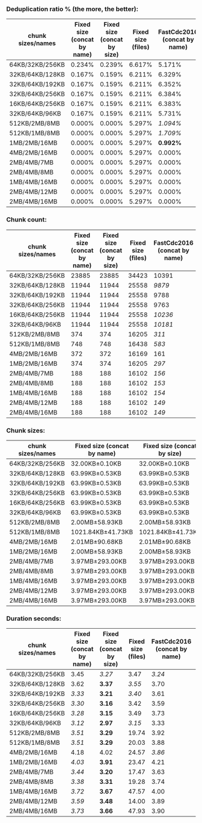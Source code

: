 ### Deduplication ratio % (the more, the better):

| chunk sizes/names | Fixed size (concat by name) | Fixed size (concat by size) | Fixed size (files) | FastCdc2016 (concat by name) | FastCdc2016 (concat by size) | FastCdc2016 (files) | Restic (concat by name) | Restic (concat by size) | Restic (files) | StadiaCdc (concat by name) | StadiaCdc (concat by size) | StadiaCdc (files) | Casync (concat by name) | Casync (concat by size) | Casync (files) | RonomonCdc (concat by name) | RonomonCdc (concat by size) | RonomonCdc (files) | FastCdc2020 (concat by name) | FastCdc2020 (concat by size) | FastCdc2020 (files) |
|-------------------|-----------------------------|-----------------------------|--------------------|------------------------------|------------------------------|---------------------|-------------------------|-------------------------|----------------|----------------------------|----------------------------|-------------------|-------------------------|-------------------------|----------------|-----------------------------|-----------------------------|--------------------|------------------------------|------------------------------|---------------------|
| 64KB/32KB/256KB   | 0.234%                      | 0.239%                      | 6.617%             | 5.171%                       | 3.866%                       | 7.495%              | **6.339%**              | 5.140%                  | 8.087%         |                            |                            |                   | *6.235%*                | 5.013%                  | 7.798%         | *6.267%*                    | 4.584%                      | 7.829%             | 5.178%                       | 3.866%                       | 7.539%              |
| 32KB/64KB/128KB   | 0.167%                      | 0.159%                      | 6.211%             | 6.329%                       | 4.937%                       | 8.002%              | 6.545%                  | 5.507%                  | 8.400%         | **7.112%**                 | 5.912%                     | 8.574%            | 6.406%                  | 5.410%                  | 8.166%         | *6.862%*                    | 5.694%                      | 8.351%             | *6.589%*                     | 5.130%                       | 8.245%              |
| 32KB/64KB/192KB   | 0.167%                      | 0.159%                      | 6.211%             | 6.352%                       | 4.979%                       | 7.966%              | *6.586%*                | 5.645%                  | 8.443%         | **6.952%**                 | 5.777%                     | 8.468%            | 6.397%                  | 5.281%                  | 8.051%         | *6.949%*                    | 5.798%                      | 8.420%             | 6.447%                       | 5.042%                       | 8.166%              |
| 32KB/64KB/256KB   | 0.167%                      | 0.159%                      | 6.211%             | 6.384%                       | 4.979%                       | 7.977%              | *6.589%*                | 5.646%                  | 8.412%         | **6.911%**                 | 5.793%                     | 8.468%            | 6.355%                  | 5.284%                  | 8.057%         | *6.880%*                    | 5.782%                      | 8.373%             | 6.417%                       | 4.996%                       | 8.136%              |
| 16KB/64KB/256KB   | 0.167%                      | 0.159%                      | 6.211%             | 6.383%                       | 5.031%                       | 8.027%              | **7.154%**              | 6.254%                  | 8.995%         | *6.920%*                   | 5.773%                     | 8.725%            | 6.656%                  | 5.590%                  | 8.343%         | *6.841%*                    | 5.664%                      | 8.257%             | 6.416%                       | 5.048%                       | 8.269%              |
| 32KB/64KB/96KB    | 0.167%                      | 0.159%                      | 6.211%             | 5.731%                       | 4.771%                       | 7.980%              | *6.539%*                | 5.347%                  | 8.346%         | **7.224%**                 | 6.030%                     | 8.670%            | 6.457%                  | 5.355%                  | 8.239%         | *6.916%*                    | 5.789%                      | 8.515%             | 6.230%                       | 5.139%                       | 8.309%              |
| 512KB/2MB/8MB     | 0.000%                      | 0.000%                      | 5.297%             | *1.094%*                     | 0.536%                       | 5.530%              | **1.253%**              | *1.179%*                | 5.683%         | 0.809%                     | 0.726%                     | 6.102%            | 0.388%                  | 0.388%                  | 5.558%         | 0.461%                      | 0.000%                      | 5.413%             | *1.094%*                     | 0.536%                       | 5.617%              |
| 512KB/1MB/8MB     | 0.000%                      | 0.000%                      | 5.297%             | *1.709%*                     | 0.949%                       | 5.795%              | **1.808%**              | 1.420%                  | 5.922%         | 1.593%                     | 1.335%                     | 6.211%            | 1.060%                  | 1.042%                  | 5.777%         | *1.747%*                    | 1.171%                      | 6.056%             | *1.709%*                     | 0.949%                       | 5.882%              |
| 1MB/2MB/16MB      | 0.000%                      | 0.000%                      | 5.297%             | **0.992%**                   | 0.536%                       | 5.530%              | 0.535%                  | 0.399%                  | 5.501%         | *0.713%*                   | *0.729%*                   | 5.842%            | 0.261%                  | 0.261%                  | 5.297%         | 0.000%                      | 0.000%                      | 5.297%             | 0.000%                       | 0.000%                       | 5.297%              |
| 4MB/2MB/16MB      | 0.000%                      | 0.000%                      | 5.297%             | 0.000%                       | 0.000%                       | 5.297%              | 0.000%                  | 0.000%                  | 5.297%         |                            |                            |                   | 0.000%                  | 0.000%                  | 5.297%         | **0.461%**                  | 0.361%                      | 5.413%             | **0.992%**                   | *0.536%*                     | 5.530%              |
| 2MB/4MB/7MB       | 0.000%                      | 0.000%                      | 5.297%             | 0.000%                       | 0.000%                       | 5.297%              | 0.000%                  | 0.000%                  | 5.297%         | 0.000%                     | 0.000%                     | 5.457%            | 0.000%                  | 0.000%                  | 5.297%         | 0.000%                      | 0.000%                      | 5.413%             | 0.000%                       | 0.000%                       | 5.297%              |
| 2MB/4MB/8MB       | 0.000%                      | 0.000%                      | 5.297%             | 0.000%                       | 0.000%                       | 5.297%              | 0.000%                  | 0.000%                  | 5.297%         | 0.000%                     | 0.000%                     | 5.457%            | 0.000%                  | 0.000%                  | 5.297%         | 0.000%                      | 0.000%                      | 5.413%             | 0.000%                       | 0.000%                       | 5.297%              |
| 1MB/4MB/16MB      | 0.000%                      | 0.000%                      | 5.297%             | 0.000%                       | 0.000%                       | 5.297%              | **0.535%**              | *0.399%*                | 5.501%         | *0.310%*                   | 0.160%                     | 5.797%            | 0.000%                  | 0.000%                  | 5.656%         | 0.000%                      | 0.000%                      | 5.413%             | 0.000%                       | 0.000%                       | 5.297%              |
| 2MB/4MB/12MB      | 0.000%                      | 0.000%                      | 5.297%             | 0.000%                       | 0.000%                       | 5.297%              | 0.000%                  | 0.000%                  | 5.297%         | 0.000%                     | 0.000%                     | 5.457%            | 0.000%                  | 0.000%                  | 5.297%         | 0.000%                      | 0.000%                      | 5.413%             | 0.000%                       | 0.000%                       | 5.297%              |
| 2MB/4MB/16MB      | 0.000%                      | 0.000%                      | 5.297%             | 0.000%                       | 0.000%                       | 5.297%              | 0.000%                  | 0.000%                  | 5.297%         | 0.000%                     | 0.000%                     | 5.457%            | 0.000%                  | 0.000%                  | 5.297%         | 0.000%                      | 0.000%                      | 5.413%             | 0.000%                       | 0.000%                       | 5.297%              |

### Chunk count:

| chunk sizes/names | Fixed size (concat by name) | Fixed size (concat by size) | Fixed size (files) | FastCdc2016 (concat by name) | FastCdc2016 (concat by size) | FastCdc2016 (files) | Restic (concat by name) | Restic (concat by size) | Restic (files) | StadiaCdc (concat by name) | StadiaCdc (concat by size) | StadiaCdc (files) | Casync (concat by name) | Casync (concat by size) | Casync (files) | RonomonCdc (concat by name) | RonomonCdc (concat by size) | RonomonCdc (files) | FastCdc2020 (concat by name) | FastCdc2020 (concat by size) | FastCdc2020 (files) |
|-------------------|-----------------------------|-----------------------------|--------------------|------------------------------|------------------------------|---------------------|-------------------------|-------------------------|----------------|----------------------------|----------------------------|-------------------|-------------------------|-------------------------|----------------|-----------------------------|-----------------------------|--------------------|------------------------------|------------------------------|---------------------|
| 64KB/32KB/256KB   | 23885                       | 23885                       | 34423              | 10391                        | 10391                        | 24175               | **8321**                | *8355*                  | 22542          |                            |                            |                   | 8376                    | *8357*                  | 22525          | 9104                        | 9127                        | 23171              | 10401                        | 10398                        | 24425               |
| 32KB/64KB/128KB   | 11944                       | 11944                       | 25558              | *9879*                       | **9853**                     | 23870               | 10862                   | 10897                   | 24870          | 12045                      | 12069                      | 27310             | *10012*                 | 10031                   | 24217          | 11638                       | 11635                       | 25692              | 10190                        | 10153                        | 25992               |
| 32KB/64KB/192KB   | 11944                       | 11944                       | 25558              | 9788                         | *9759*                       | 23811               | 10142                   | 10170                   | 24315          | 11444                      | 11478                      | 26893             | **9259**                | *9274*                  | 23699          | 11208                       | 11211                       | 25408              | 9844                         | 9816                         | 25767               |
| 32KB/64KB/256KB   | 11944                       | 11944                       | 25558              | 9763                         | *9739*                       | 23797               | 9888                    | 9928                    | 24113          | 11309                      | 11335                      | 26798             | **9023**                | *9029*                  | 23550          | 11091                       | 11098                       | 25334              | 9789                         | 9758                         | 25728               |
| 16KB/64KB/256KB   | 11944                       | 11944                       | 25558              | *10236*                      | **10213**                    | 24280               | 13415                   | 13455                   | 27926          | 11381                      | 11358                      | 29831             | *11219*                 | 11238                   | 25961          | 11057                       | 11042                       | 25314              | 10264                        | 10236                        | 29723               |
| 32KB/64KB/96KB    | 11944                       | 11944                       | 25558              | *10181*                      | **10166**                    | 24108               | 11889                   | 11892                   | 25755          | 13120                      | 13116                      | 28068             | *11099*                 | *11099*                 | 25067          | 12392                       | 12363                       | 26278              | 11348                        | 11335                        | 26812               |
| 512KB/2MB/8MB     | 374                         | 374                         | 16205              | *311*                        | 317                          | 16175               | 647                     | 733                     | 16395          | 348                        | 353                        | 16367             | **259**                 | *267*                   | 16187          | 304                         | 304                         | 16185              | 317                          | 318                          | 16385               |
| 512KB/1MB/8MB     | 748                         | 748                         | 16438              | *583*                        | 595                          | 16348               | 765                     | 827                     | 16477          | 665                        | 685                        | 16539             | **529**                 | *530*                   | 16334          | 648                         | 635                         | 16412              | 586                          | 596                          | 16485               |
| 4MB/2MB/16MB      | 372                         | 372                         | 16169              | 161                          | 161                          | 16087               | *146*                   | 157                     | 16080          |                            |                            |                   | *116*                   | **114**                 | 16074          | 136                         | 135                         | 16076              | 161                          | 161                          | 16094               |
| 1MB/2MB/16MB      | 374                         | 374                         | 16205              | *297*                        | 303                          | 16167               | 406                     | 453                     | 16238          | 351                        | 350                        | 16244             | **211**                 | *216*                   | 16140          | 296                         | 301                         | 16176              | 300                          | 303                          | 16233               |
| 2MB/4MB/7MB       | 188                         | 188                         | 16102              | *156*                        | *156*                        | 16083               | 236                     | 262                     | 16132          | 201                        | 202                        | 16130             | *146*                   | **142**                 | 16081          | 178                         | 178                         | 16102              | 167                          | 164                          | 16129               |
| 2MB/4MB/8MB       | 188                         | 188                         | 16102              | *153*                        | 154                          | 16082               | 234                     | 262                     | 16132          | 196                        | 196                        | 16130             | *134*                   | **133**                 | 16075          | 174                         | 169                         | 16099              | 160                          | 158                          | 16125               |
| 1MB/4MB/16MB      | 188                         | 188                         | 16102              | *154*                        | 155                          | 16086               | 365                     | 421                     | 16215          | 191                        | 193                        | 16187             | **114**                 | *115*                   | 16080          | 163                         | 157                         | 16091              | 159                          | 157                          | 16200               |
| 2MB/4MB/12MB      | 188                         | 188                         | 16102              | *149*                        | 150                          | 16081               | 229                     | 258                     | 16130          | 189                        | 189                        | 16127             | **110**                 | *113*                   | 16067          | 161                         | 159                         | 16095              | 153                          | 151                          | 16122               |
| 2MB/4MB/16MB      | 188                         | 188                         | 16102              | *149*                        | 150                          | 16081               | 228                     | 257                     | 16129          | 189                        | 189                        | 16127             | **101**                 | *104*                   | 16063          | 159                         | 156                         | 16093              | 152                          | 151                          | 16122               |

### Chunk sizes:

| chunk sizes/names | Fixed size (concat by name) | Fixed size (concat by size) | Fixed size (files) | FastCdc2016 (concat by name) | FastCdc2016 (concat by size) | FastCdc2016 (files) | Restic (concat by name) | Restic (concat by size) | Restic (files)   | StadiaCdc (concat by name) | StadiaCdc (concat by size) | StadiaCdc (files) | Casync (concat by name) | Casync (concat by size) | Casync (files)   | RonomonCdc (concat by name) | RonomonCdc (concat by size) | RonomonCdc (files) | FastCdc2020 (concat by name) | FastCdc2020 (concat by size) | FastCdc2020 (files) |
|-------------------|-----------------------------|-----------------------------|--------------------|------------------------------|------------------------------|---------------------|-------------------------|-------------------------|------------------|----------------------------|----------------------------|-------------------|-------------------------|-------------------------|------------------|-----------------------------|-----------------------------|--------------------|------------------------------|------------------------------|---------------------|
| 64KB/32KB/256KB   | 32.00KB±0.10KB              | 32.00KB±0.10KB              | 22.20KB±13.34KB    | 73.56KB±12.60KB              | 73.56KB±12.48KB              | 31.62KB±30.62KB     | 91.86KB±31.38KB         | 91.48KB±31.17KB         | 33.91KB±39.95KB  |                            |                            |                   | 91.25KB±29.93KB         | 91.46KB±30.07KB         | 33.93KB±38.98KB  | 83.96KB±23.25KB             | 83.74KB±23.07KB             | 32.99KB±35.43KB    | 73.49KB±11.70KB              | 73.51KB±11.75KB              | 31.29KB±30.05KB     |
| 32KB/64KB/128KB   | 63.99KB±0.53KB              | 63.99KB±0.53KB              | 29.91KB±26.14KB    | 77.37KB±18.76KB              | 77.57KB±18.89KB              | 32.02KB±32.58KB     | 70.37KB±33.47KB         | 70.14KB±33.23KB         | 30.73KB±34.91KB  | 63.46KB±25.00KB            | 63.33KB±25.05KB            | 27.99KB±28.77KB   | 76.34KB±32.08KB         | 76.20KB±32.15KB         | 31.56KB±34.99KB  | 65.68KB±28.57KB             | 65.69KB±28.68KB             | 29.75KB±30.89KB    | 75.01KB±16.27KB              | 75.28KB±16.45KB              | 29.41KB±30.04KB     |
| 32KB/64KB/192KB   | 63.99KB±0.53KB              | 63.99KB±0.53KB              | 29.91KB±26.14KB    | 78.09KB±22.08KB              | 78.32KB±22.16KB              | 32.10KB±33.35KB     | 75.36KB±45.17KB         | 75.16KB±44.78KB         | 31.43KB±40.03KB  | 66.79KB±32.83KB            | 66.59KB±32.84KB            | 28.42KB±31.82KB   | 82.55KB±44.39KB         | 82.42KB±44.64KB         | 32.25KB±39.66KB  | 68.20KB±35.55KB             | 68.18KB±35.78KB             | 30.08KB±33.46KB    | 77.64KB±20.23KB              | 77.87KB±20.24KB              | 29.66KB±31.31KB     |
| 32KB/64KB/256KB   | 63.99KB±0.53KB              | 63.99KB±0.53KB              | 29.91KB±26.14KB    | 78.29KB±23.59KB              | 78.48KB±23.61KB              | 32.12KB±33.70KB     | 77.30KB±51.39KB         | 76.99KB±50.78KB         | 31.70KB±42.69KB  | 67.59KB±36.24KB            | 67.43KB±36.43KB            | 28.52KB±33.03KB   | 84.71KB±50.52KB         | 84.65KB±51.07KB         | 32.46KB±41.81KB  | 68.91KB±39.00KB             | 68.87KB±39.12KB             | 30.17KB±34.68KB    | 78.08KB±22.06KB              | 78.33KB±22.22KB              | 29.71KB±31.77KB     |
| 16KB/64KB/256KB   | 63.99KB±0.53KB              | 63.99KB±0.53KB              | 29.91KB±26.14KB    | 74.67KB±26.19KB              | 74.84KB±26.20KB              | 31.48KB±33.24KB     | 56.98KB±50.68KB         | 56.81KB±50.11KB         | 27.37KB±38.94KB  | 67.16KB±48.61KB            | 67.29KB±48.94KB            | 25.62KB±35.67KB   | 68.13KB±51.00KB         | 68.01KB±51.45KB         | 29.44KB±38.66KB  | 69.13KB±40.23KB             | 69.22KB±40.42KB             | 30.19KB±35.29KB    | 74.47KB±24.85KB              | 74.67KB±24.99KB              | 25.72KB±30.58KB     |
| 32KB/64KB/96KB    | 63.99KB±0.53KB              | 63.99KB±0.53KB              | 29.91KB±26.14KB    | 75.07KB±14.12KB              | 75.19KB±14.26KB              | 31.70KB±31.19KB     | 64.29KB±24.04KB         | 64.27KB±23.96KB         | 29.68KB±30.23KB  | 58.26KB±17.95KB            | 58.28KB±18.12KB            | 27.23KB±25.51KB   | 68.87KB±22.48KB         | 68.87KB±22.58KB         | 30.49KB±30.45KB  | 61.68KB±21.60KB             | 61.82KB±21.68KB             | 29.09KB±27.81KB    | 67.35KB±13.93KB              | 67.43KB±14.01KB              | 28.51KB±27.30KB     |
| 512KB/2MB/8MB     | 2.00MB±58.93KB              | 2.00MB±58.93KB              | 47.17KB±234.45KB   | 2.40MB±967.90KB              | 2.35MB±902.02KB              | 47.25KB±261.58KB    | 1.15MB±1.31MB           | 1.02MB±1.02MB           | 46.62KB±260.00KB | 2.14MB±1.52MB              | 2.11MB±1.48MB              | 46.70KB±272.61KB  | 2.88MB±2.14MB           | 2.80MB±2.04MB           | 47.22KB±304.03KB | 2.46MB±1.59MB               | 2.46MB±1.64MB               | 47.22KB±298.62KB   | 2.35MB±953.57KB              | 2.35MB±851.51KB              | 46.65KB±244.18KB    |
| 512KB/1MB/8MB     | 1021.84KB±41.73KB           | 1021.84KB±41.73KB           | 46.50KB±169.00KB   | 1.28MB±484.73KB              | 1.25MB±459.42KB              | 46.75KB±198.36KB    | 999.13KB±790.28KB       | 924.23KB±710.24KB       | 46.39KB±211.72KB | 1.12MB±672.81KB            | 1.09MB±611.47KB            | 46.21KB±187.72KB  | 1.41MB±1.00MB           | 1.41MB±1019.12KB        | 46.79KB±227.48KB | 1.15MB±737.28KB             | 1.18MB±755.28KB             | 46.57KB±204.39KB   | 1.27MB±488.34KB              | 1.25MB±461.59KB              | 46.37KB±190.99KB    |
| 4MB/2MB/16MB      | 2.01MB±90.68KB              | 2.01MB±90.68KB              | 47.27KB±247.36KB   | 4.64MB±962.73KB              | 4.64MB±908.48KB              | 47.51KB±339.06KB    | 5.11MB±1.66MB           | 4.75MB±1.28MB           | 47.53KB±367.30KB |                            |                            |                   | 6.43MB±2.47MB           | 6.55MB±2.67MB           | 47.55KB±374.96KB | 5.49MB±1.54MB               | 5.53MB±1.88MB               | 47.55KB±376.16KB   | 4.64MB±962.73KB              | 4.64MB±908.48KB              | 47.49KB±332.88KB    |
| 1MB/2MB/16MB      | 2.00MB±58.93KB              | 2.00MB±58.93KB              | 47.17KB±234.45KB   | 2.51MB±1021.95KB             | 2.46MB±831.56KB              | 47.28KB±264.24KB    | 1.84MB±1.52MB           | 1.65MB±1.19MB           | 47.07KB±280.90KB | 2.13MB±1.21MB              | 2.13MB±1.20MB              | 47.05KB±273.42KB  | 3.54MB±2.51MB           | 3.46MB±2.72MB           | 47.36KB±318.37KB | 2.52MB±1.55MB               | 2.48MB±1.73MB               | 47.25KB±296.53KB   | 2.49MB±1.02MB                | 2.46MB±831.56KB              | 47.09KB±253.04KB    |
| 2MB/4MB/7MB       | 3.97MB±293.00KB             | 3.97MB±293.00KB             | 47.47KB±316.40KB   | 4.78MB±1.13MB                | 4.78MB±1.16MB                | 47.52KB±347.77KB    | 3.16MB±1.66MB           | 2.85MB±1.29MB           | 47.38KB±321.19KB | 3.71MB±1.37MB              | 3.70MB±1.37MB              | 47.39KB±320.06KB  | 5.11MB±1.92MB           | 5.26MB±1.78MB           | 47.53KB±366.93KB | 4.19MB±1.72MB               | 4.19MB±1.73MB               | 47.47KB±337.42KB   | 4.47MB±1.08MB                | 4.55MB±1.13MB                | 47.39KB±316.36KB    |
| 2MB/4MB/8MB       | 3.97MB±293.00KB             | 3.97MB±293.00KB             | 47.47KB±316.40KB   | 4.88MB±1.31MB                | 4.85MB±1.31MB                | 47.53KB±352.05KB    | 3.19MB±1.80MB           | 2.85MB±1.41MB           | 47.38KB±325.88KB | 3.81MB±1.51MB              | 3.81MB±1.60MB              | 47.39KB±322.12KB  | 5.57MB±2.26MB           | 5.61MB±2.15MB           | 47.55KB±384.59KB | 4.29MB±1.97MB               | 4.42MB±2.00MB               | 47.48KB±347.40KB   | 4.67MB±1.20MB                | 4.72MB±1.19MB                | 47.40KB±323.92KB    |
| 1MB/4MB/16MB      | 3.97MB±293.00KB             | 3.97MB±293.00KB             | 47.47KB±316.40KB   | 4.85MB±1.76MB                | 4.82MB±1.67MB                | 47.52KB±353.10KB    | 2.04MB±2.13MB           | 1.77MB±1.64MB           | 47.14KB±330.17KB | 3.91MB±2.77MB              | 3.87MB±2.77MB              | 47.22KB±356.25KB  | 6.55MB±4.86MB           | 6.49MB±4.55MB           | 47.53KB±449.33KB | 4.58MB±3.03MB               | 4.75MB±3.09MB               | 47.50KB±395.25KB   | 4.69MB±1.89MB                | 4.75MB±1.74MB                | 47.18KB±326.19KB    |
| 2MB/4MB/12MB      | 3.97MB±293.00KB             | 3.97MB±293.00KB             | 47.47KB±316.40KB   | 5.01MB±1.56MB                | 4.98MB±1.55MB                | 47.53KB±354.73KB    | 3.26MB±2.13MB           | 2.89MB±1.70MB           | 47.39KB±341.70KB | 3.95MB±1.87MB              | 3.95MB±1.97MB              | 47.39KB±335.26KB  | 6.79MB±3.74MB           | 6.61MB±3.54MB           | 47.57KB±425.41KB | 4.64MB±2.70MB               | 4.69MB±2.71MB               | 47.49KB±375.78KB   | 4.88MB±1.58MB                | 4.94MB±1.59MB                | 47.41KB±335.55KB    |
| 2MB/4MB/16MB      | 3.97MB±293.00KB             | 3.97MB±293.00KB             | 47.47KB±316.40KB   | 5.01MB±1.64MB                | 4.98MB±1.55MB                | 47.53KB±354.73KB    | 3.27MB±2.32MB           | 2.90MB±1.85MB           | 47.39KB±354.99KB | 3.95MB±1.87MB              | 3.95MB±1.97MB              | 47.39KB±335.26KB  | 7.39MB±4.74MB           | 7.18MB±4.42MB           | 47.58KB±457.51KB | 4.69MB±2.89MB               | 4.78MB±3.06MB               | 47.49KB±391.74KB   | 4.91MB±1.74MB                | 4.94MB±1.59MB                | 47.41KB±335.55KB    |

### Duration seconds:

| chunk sizes/names | Fixed size (concat by name) | Fixed size (concat by size) | Fixed size (files) | FastCdc2016 (concat by name) | FastCdc2016 (concat by size) | FastCdc2016 (files) | Restic (concat by name) | Restic (concat by size) | Restic (files) | StadiaCdc (concat by name) | StadiaCdc (concat by size) | StadiaCdc (files) | Casync (concat by name) | Casync (concat by size) | Casync (files) | RonomonCdc (concat by name) | RonomonCdc (concat by size) | RonomonCdc (files) | FastCdc2020 (concat by name) | FastCdc2020 (concat by size) | FastCdc2020 (files) |
|-------------------|-----------------------------|-----------------------------|--------------------|------------------------------|------------------------------|---------------------|-------------------------|-------------------------|----------------|----------------------------|----------------------------|-------------------|-------------------------|-------------------------|----------------|-----------------------------|-----------------------------|--------------------|------------------------------|------------------------------|---------------------|
| 64KB/32KB/256KB   | 3.45                        | *3.27*                      | 3.47               | *3.24*                       | **3.21**                     | 3.41                | 3.66                    | 3.68                    | 3.75           |                            |                            |                   | 4.95                    | 4.69                    | 4.64           | 4.07                        | 3.69                        | 3.88               | 3.33                         | 3.31                         | 3.51                |
| 32KB/64KB/128KB   | 3.62                        | **3.37**                    | *3.55*             | 3.70                         | 3.64                         | 3.56                | 4.13                    | 4.01                    | 36.71          | 3.75                       | *3.51*                     | 3.67              | 6.59                    | 6.44                    | 6.12           | 3.86                        | 3.84                        | 4.07               | 3.47                         | 3.30                         | 3.47                |
| 32KB/64KB/192KB   | *3.33*                      | **3.21**                    | *3.40*             | 3.61                         | 3.55                         | 3.70                | 4.26                    | 4.11                    | 36.15          | 3.66                       | 3.51                       | 3.76              | 6.78                    | 6.51                    | 6.24           | 3.94                        | 3.97                        | 4.08               | 3.45                         | 3.31                         | 3.52                |
| 32KB/64KB/256KB   | *3.30*                      | **3.16**                    | 3.42               | 3.59                         | *3.40*                       | 3.94                | 4.62                    | 4.32                    | 37.17          | 3.63                       | 3.79                       | 3.93              | 7.08                    | 7.02                    | 6.66           | 4.02                        | 3.85                        | 3.99               | 4.00                         | 4.12                         | 4.62                |
| 16KB/64KB/256KB   | *3.28*                      | **3.15**                    | 3.49               | 3.73                         | *3.48*                       | 3.77                | 4.50                    | 4.31                    | 36.15          | 3.81                       | 3.56                       | 3.85              | 7.42                    | 7.05                    | 6.96           | 3.84                        | 3.91                        | 4.17               | 3.92                         | 3.76                         | 3.84                |
| 32KB/64KB/96KB    | *3.12*                      | **2.97**                    | *3.15*             | 3.33                         | 3.21                         | 3.40                | 3.90                    | 3.72                    | 30.11          | 3.44                       | 3.27                       | 3.45              | 6.03                    | 5.79                    | 5.61           | 3.78                        | 3.74                        | 3.94               | 3.51                         | 3.36                         | 3.49                |
| 512KB/2MB/8MB     | *3.51*                      | **3.29**                    | 19.74              | 3.92                         | *3.65*                       | 21.70               | 4.57                    | 4.30                    | 54.26          | 4.83                       | 4.60                       | 25.02             | 7.73                    | 7.53                    | 22.33          | 4.53                        | 4.47                        | 24.79              | 4.08                         | 3.98                         | 20.28               |
| 512KB/1MB/8MB     | *3.51*                      | **3.29**                    | 20.03              | 3.88                         | *3.70*                       | 20.06               | 4.46                    | 4.10                    | 45.54          | 3.98                       | 4.11                       | 20.56             | 6.98                    | 6.69                    | 21.48          | 4.37                        | 4.22                        | 27.00              | 3.93                         | 3.78                         | 20.31               |
| 4MB/2MB/16MB      | 4.18                        | 4.02                        | 24.57              | *3.86*                       | **3.74**                     | 24.57               | 4.02                    | *3.94*                  | 49.17          |                            |                            |                   | 5.52                    | 5.65                    | 49.49          | 4.00                        | 3.95                        | 53.84              | 3.86                         | 3.76                         | 28.56               |
| 1MB/2MB/16MB      | *4.03*                      | **3.91**                    | 23.47              | 4.21                         | *4.12*                       | 23.54               | 4.73                    | 4.72                    | 49.11          | 4.31                       | 4.35                       | 23.71             | 7.39                    | 7.12                    | 49.47          | 4.45                        | 4.58                        | 59.35              | 4.47                         | 4.44                         | 53.00               |
| 2MB/4MB/7MB       | *3.44*                      | **3.20**                    | 17.47              | 3.63                         | *3.55*                       | 17.79               | 4.03                    | 3.75                    | 42.95          | 3.75                       | 3.56                       | 17.62             | 6.42                    | 6.36                    | 18.92          | 4.02                        | 3.69                        | 22.20              | 4.07                         | 3.93                         | 22.95               |
| 2MB/4MB/8MB       | *3.38*                      | **3.31**                    | 19.28              | 3.74                         | *3.57*                       | 19.40               | 3.98                    | 3.88                    | 44.85          | 3.79                       | 3.80                       | 21.43             | 6.67                    | 6.45                    | 20.94          | 4.16                        | 4.07                        | 26.85              | 4.08                         | 4.02                         | 25.69               |
| 1MB/4MB/16MB      | *3.72*                      | **3.67**                    | 47.57              | 4.00                         | *3.95*                       | 47.69               | 4.67                    | 4.62                    | 74.30          | 4.20                       | 4.15                       | 48.82             | 8.12                    | 7.72                    | 49.56          | 4.23                        | 4.13                        | 49.22              | 4.26                         | 4.19                         | 53.82               |
| 2MB/4MB/12MB      | *3.59*                      | **3.48**                    | 14.00              | 3.89                         | *3.78*                       | 14.33               | 4.24                    | 4.16                    | 40.06          | 4.08                       | 4.07                       | 14.33             | 7.03                    | 6.74                    | 15.95          | 4.04                        | 4.11                        | 19.21              | 3.93                         | 3.84                         | 16.14               |
| 2MB/4MB/16MB      | *3.73*                      | **3.66**                    | 47.93              | 3.90                         | *3.87*                       | 47.72               | 4.35                    | 4.27                    | 74.24          | 4.07                       | 3.98                       | 48.01             | 7.32                    | 7.09                    | 49.81          | 4.24                        | 4.31                        | 53.02              | 3.96                         | 3.87                         | 53.86               |
